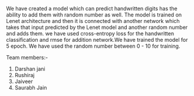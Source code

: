 We have created a model which can predict handwritten digits has the ability to add them with random number as well.
The model is trained on Lenet architecture and then it is connected with another network which takes that input predicted by the Lenet model and another random number and adds them. 
we have used cross-entropy loss for the handwritten classification and rmse for addition network.We have trained the model for 5 epoch.
We have used the random number between 0 - 10 for training.

Team members:-
1) Darshan jani
2) Rushiraj
3) Jaiveer
4) Saurabh Jain
